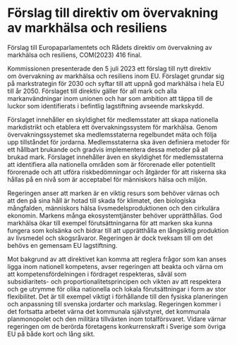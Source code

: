 # Förslag till direktiv om övervakning av markhälsa och resiliens

Förslag till Europaparlamentets och Rådets direktiv om övervakning av
markhälsa och resiliens, COM(2023) 416 final.

Kommissionen presenterade den 5 juli 2023 ett förslag till nytt direktiv om övervakning av markhälsa och resiliens inom EU. Förslaget grundar sig på markstrategin för 2030 och syftar till att uppnå god markhälsa i hela EU till år 2050. Förslaget till direktiv gäller för all mark och alla markanvändningar inom unionen och har som ambition att täppa till de luckor som identifierats i befintlig lagstiftning avseende markskydd.

Förslaget innehåller en skyldighet för medlemsstater att skapa nationella markdistrikt och etablera ett övervakningssystem för markhälsa. Genom övervakningssystemet ska medlemsstaterna regelbundet mäta och följa upp tillståndet för jordarna. Medlemsstaterna ska även definiera metoder för ett hållbart brukande och gradvis implementera dessa metoder på all brukad mark. Förslaget innehåller även en skyldighet för medlemsstaterna att identifiera alla nationella områden som är förorenade eller potentiellt förorenade och att utföra riskbedömningar och åtgärder för att riskerna ska hållas på en nivå som är acceptabel för människors hälsa och miljön.

Regeringen anser att marken är en viktig resurs som behöver värnas och att den på sina håll är hotad till skada för klimatet, den biologiska mångfalden, människors hälsa livsmedelsproduktionen och den cirkulära ekonomin. Markens många ekosystemtjänster behöver upprätthållas. God markhälsa ökar till exempel förutsättningarna för att marken ska kunna fungera som kolsänka och bidrar till att upprätthålla en långsiktig produktion av livsmedel och skogsråvaror. Regeringen är dock tveksam till om det behövs en gemensam EU lagstiftning.

Mot bakgrund av att direktivet kan komma att reglera frågor som kan anses ligga inom nationell kompetens, avser regeringen att beakta och värna om att kompetensfördelningen i fördraget respekteras, såväl som subsidiaritets- och proportionalitetsprincipen och vikten av att respektera och ge utrymme för olika nationella och lokala förutsättningar i form av stor flexibilitet. Det är till exempel viktigt i förhållande till den fysiska planeringen och anpassning till svenska jordarter och markslag. Regeringen kommer i det fortsatta arbetet värna det kommunala självstyret, det kommunala planmonopolet och den militära tillväxten inom totalförsvaret. Vidare värnar regeringen om de berörda företagens konkurrenskraft i Sverige som övriga EU på både kort och lång sikt.
